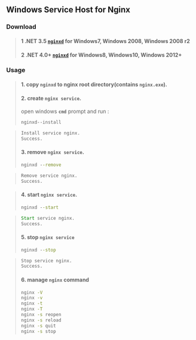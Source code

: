 ## Windows Service Host for Nginx

### **Download**
>#### 1 .NET 3.5  [`nginxd`](dist/net35/nginxd.exe) for Windows7, Windows 2008, Windows 2008 r2
>#### 2 .NET 4.0+ [`nginxd`](dist/net40/nginxd.exe) for Windows8, Windows10, Windows 2012+

### **Usage**

>#### 1. copy `nginxd` to nginx root directory(contains `nginx.exe`).
>
>#### 2. create `nginx service`.
>open windows **`cmd`** prompt and run :
>```cmd
>nginxd--install
>```

>```cmd
>Install service nginx.
>Success.
>```
>
>#### 3. remove `nginx service`.
>```cmd
>nginxd --remove
>```

>```cmd
>Remove service nginx.
>Success.
>```
>

>#### 4. start `nginx service`.
>```cmd
>nginxd --start
>```

>```cmd
>Start service nginx.
>Success.
>```
>
>#### 5. stop `nginx service`
>```cmd
>nginxd --stop
>```

>```cmd
>Stop service nginx.
>Success.
>```
>
>#### 6. manage `nginx` command
>```cmd
>nginx -V
>nginx -v
>nginx -t
>nginx -T
>nginx -s reopen
>nginx -s reload
>nginx -s quit
>nginx -s stop
>```